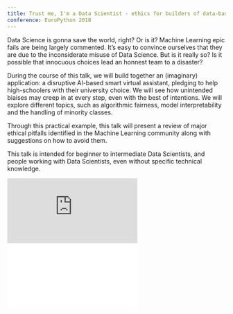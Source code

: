 ```yaml
---
title: Trust me, I'm a Data Scientist - ethics for builders of data-based applications
conference: EuroPython 2018
---
```

Data Science is gonna save the world, right? Or is it? Machine Learning epic fails are being largely commented. 
It’s easy to convince ourselves that they are due to the inconsiderate misuse of Data Science. But is it really so? 
Is it possible that innocuous choices lead an honnest team to a disaster?

During the course of this talk, we will build together an (imaginary) application: a disruptive AI-based smart virtual 
assistant, pledging to help high-schoolers with their university choice. We will see how unintended biaises may creep 
in at every step, even with the best of intentions. We will explore different topics, such as algorithmic fairness, 
model interpretability and the handling of minority classes.

Through this practical example, this talk will present a review of major ethical pitfalls identified in the Machine 
Learning community along with suggestions on how to avoid them.

This talk is intended for beginner to intermediate Data Scientists, and people working with Data Scientists, even 
without specific technical knowledge.

<div class="iframe-wrapper">
<iframe src="https://www.youtube.com/embed/dQqu4t_SE_k" 
    frameborder="0" allow="accelerometer; autoplay; encrypted-media; gyroscope; picture-in-picture"
     allowfullscreen></iframe>
</div>

<div class="iframe-wrapper">
<iframe
    title="EuroPython slides" frameborder="0"
    src="//sdg.jlbl.net/slides/data-science-and-ethics/index.html">
</iframe>
</div>